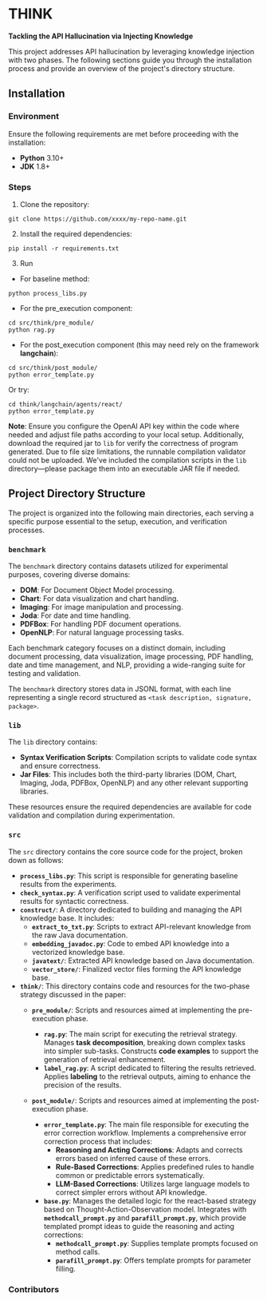 # THINK

**Tackling the API Hallucination via Injecting Knowledge**

This project addresses API hallucination by leveraging knowledge injection with two phases. The following sections guide you through the installation process and provide an overview of the project's directory structure.

## Installation

### Environment

Ensure the following requirements are met before proceeding with the installation:
- **Python** 3.10+
- **JDK** 1.8+

### Steps

1. Clone the repository:
```
git clone https://github.com/xxxx/my-repo-name.git
```
2. Install the required dependencies:
```
pip install -r requirements.txt
```
3. Run
- For baseline method:
```
python process_libs.py
```
- For the pre_execution component:
```
cd src/think/pre_module/
python rag.py
```
- For the post_execution component (this may need rely on the framework **langchain**):
```
cd src/think/post_module/
python error_template.py
```
Or try:
```
cd think/langchain/agents/react/
python error_template.py
```
**Note**: Ensure you configure the OpenAI API key within the code where needed and adjust file paths according to your local setup. Additionally, download the required jar to `lib` for verify the correctness of program generated.
Due to file size limitations, the runnable compilation validator could not be uploaded. We've included the compilation scripts in the `lib` directory—please package them into an executable JAR file if needed.



## Project Directory Structure

The project is organized into the following main directories, each serving a specific purpose essential to the setup, execution, and verification processes.

### `benchmark`

The `benchmark` directory contains datasets utilized for experimental purposes, covering diverse domains:

- **DOM**: For Document Object Model processing.
- **Chart**: For data visualization and chart handling.
- **Imaging**: For image manipulation and processing.
- **Joda**: For date and time handling.
- **PDFBox**: For handling PDF document operations.
- **OpenNLP**: For natural language processing tasks.

Each benchmark category focuses on a distinct domain, including document processing, data visualization, image processing, PDF handling, date and time management, and NLP, providing a wide-ranging suite for testing and validation.

The `benchmark` directory stores data in JSONL format, with each line representing a single record structured as `<task description, signature, package>`.

### `lib`

The `lib` directory contains:

- **Syntax Verification Scripts**: Compilation scripts to validate code syntax and ensure correctness.
- **Jar Files**: This includes both the third-party libraries (DOM, Chart, Imaging, Joda, PDFBox, OpenNLP) and any other relevant supporting libraries.

These resources ensure the required dependencies are available for code validation and compilation during experimentation.

### `src`

The `src` directory contains the core source code for the project, broken down as follows:

- **`process_libs.py`**: This script is responsible for generating baseline results from the experiments.
- **`check_syntax.py`**: A verification script used to validate experimental results for syntactic correctness.
- **`construct/`**: A directory dedicated to building and managing the API knowledge base. It includes:
    - **`extract_to_txt.py`**: Scripts to extract API-relevant knowledge from the raw Java documentation.
    - **`embedding_javadoc.py`**: Code to embed API knowledge into a vectorized knowledge base.
    - **`javatext/`**: Extracted API knowledge based on Java documentation.
    - **`vector_store/`**: Finalized vector files forming the API knowledge base.
- **`think/`**: This directory contains code and resources for the two-phase strategy discussed in the paper:
    - **`pre_module/`**: Scripts and resources aimed at implementing the pre-execution phase.
        - **`rag.py`**: The main script for executing the retrieval strategy. Manages **task decomposition**, breaking down complex tasks into simpler sub-tasks. Constructs **code examples** to support the generation of retrieval enhancement.
        - **`label_rag.py`**: A script dedicated to filtering the results retrieved. Applies **labeling** to the retrieval outputs, aiming to enhance the precision of the results.

    - **`post_module/`**: Scripts and resources aimed at implementing the post-execution phase.
        - **`error_template.py`**: The main file responsible for executing the error correction workflow. Implements a comprehensive error correction process that includes:
            - **Reasoning and Acting Corrections**: Adapts and corrects errors based on inferred cause of these errors.
            - **Rule-Based Corrections**: Applies predefined rules to handle common or predictable errors systematically.
            - **LLM-Based Corrections**: Utilizes large language models to correct simpler errors without API knowledge.        
        - **`base.py`**: Manages the detailed logic for the react-based strategy based on Thought-Action-Observation model. Integrates with **`methodcall_prompt.py`** and **`parafill_prompt.py`**, which provide templated prompt ideas to guide the reasoning and acting corrections:
            - **`methodcall_prompt.py`**: Supplies template prompts focused on method calls.
            - **`parafill_prompt.py`**: Offers template prompts for parameter filling.
 ### Contributors
